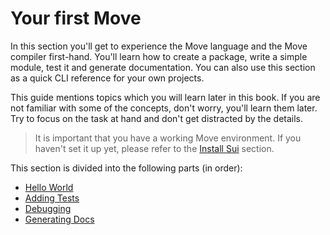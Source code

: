 # Your first Move

In this section you'll get to experience the Move language and the Move compiler first-hand. You'll learn how to create a package, write a simple module, test it and generate documentation. You can also use this section as a quick CLI reference for your own projects.

This guide mentions topics which you will learn later in this book. If you are not familiar with some of the concepts, don't worry, you'll learn them later. Try to focus on the task at hand and don't get distracted by the details.

> It is important that you have a working Move environment. If you haven't set it up yet, please refer to the [Install Sui](../install-sui.md) section.

This section is divided into the following parts (in order):

- [Hello World](hello-world.md)
- [Adding Tests](adding-tests.md)
- [Debugging](debugging.md)
- [Generating Docs](generating-docs.md)
